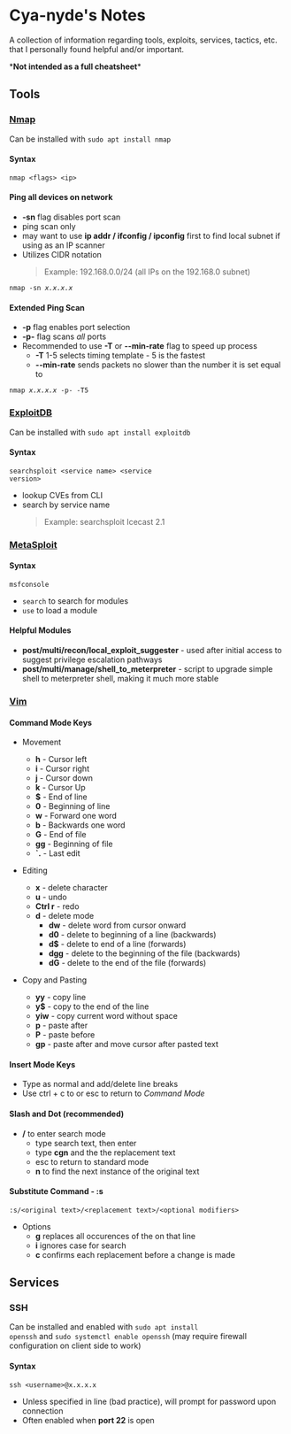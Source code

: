 Cya-nyde's Notes
================

A collection of information regarding tools, exploits, services, tactics, etc. that I personally found helpful and/or important. 

\***Not intended as a full cheatsheet**\*

Tools
-----

### [Nmap](https://nmap.org/)

<p>
    Can be installed with <code>sudo apt install nmap</code>
</p>

#### Syntax

<code>nmap \<flags> \<ip> </code>

#### Ping all devices on network

* **-sn** flag disables port scan
* ping scan only
* may want to use **ip addr / ifconfig / ipconfig** first to find local subnet if using as an IP scanner
* Utilizes CIDR notation
    > Example: 192.168.0.0/24 (all IPs on the 192.168.0 subnet)

<code>nmap -sn <em>x.x.x.x</em></code>

#### Extended Ping Scan

* **-p** flag enables port selection
* **-p-** flag scans *all* ports
* Recommended to use **-T** or **--min-rate** flag to speed up process
    * **-T** 1-5 selects timing template - 5 is the fastest
    * **--min-rate** sends packets no slower than the number it is set equal to

<code>nmap <em>x.x.x.x</em> -p- -T5</code>

### [ExploitDB](https://www.exploit-db.com/)

<p>
    Can be installed with <code>sudo apt install exploitdb</code>
</p>

#### Syntax

<code>searchsploit \<service name> \<service version></code>

* lookup CVEs from CLI
* search by service name
    > Example: searchsploit Icecast 2.1

### [MetaSploit](https://www.metasploit.com/)

#### Syntax

<code>msfconsole</code>

- <code>search</code> to search for modules
- <code>use</code> to load a module

#### Helpful Modules

- **post/multi/recon/local_exploit_suggester** - used after initial access to suggest privilege escalation pathways
- **post/multi/manage/shell_to_meterpreter** - script to upgrade simple shell to meterpreter shell, making it much more stable

### [Vim](https://www.vim.org/)

#### Command Mode Keys

- Movement
    - **h** - Cursor left
    - **i** - Cursor right
    - **j** - Cursor down
    - **k** - Cursor Up
    - **$** - End of line
    - **0** - Beginning of line
    - **w** - Forward one word
    - **b** - Backwards one word
    - **G** - End of file
    - **gg** - Beginning of file
    - **\`.** - Last edit
- Editing
    - **x** - delete character
    - **u** - undo
    - **Ctrl r** - redo
    - **d** - delete mode
        - **dw** - delete word from cursor onward
        - **d0** - delete to beginning of a line (backwards)
        - **d$** - delete to end of a line (forwards)
        - **dgg** - delete to the beginning of the file (backwards)
        - **dG** - delete to the end of the file (forwards)

- Copy and Pasting
    - **yy** - copy line
    - **y$** - copy to the end of the line
    - **yiw** - copy current word without space
    - **p** - paste after
    - **P** - paste before
    - **gp** - paste after and move cursor after pasted text

#### Insert Mode Keys

- Type as normal and add/delete line breaks
- Use ctrl + c to or esc to return to *Command Mode*

#### Slash and Dot (recommended)

- **/** to enter search mode
    - type search text, then enter
    - type **cgn** and the the replacement text
    - esc to return to standard mode
    - **n** to find the next instance of the original text

#### Substitute Command - **:s**

`:s/<original text>/<replacement text>/<optional modifiers>`

- Options
    - **g** replaces all occurences of the <original text> on that line
    - **i** ignores case for search
    - **c** confirms each replacement before a change is made

Services
--------

### SSH

Can be installed and enabled with <code>sudo apt install openssh</code> and <code>sudo systemctl enable openssh</code> (may require firewall configuration on client side to work)

#### Syntax

`ssh <username>@x.x.x.x`

- Unless specified in line (bad practice), will prompt for password upon connection
- Often enabled when **port 22** is open

